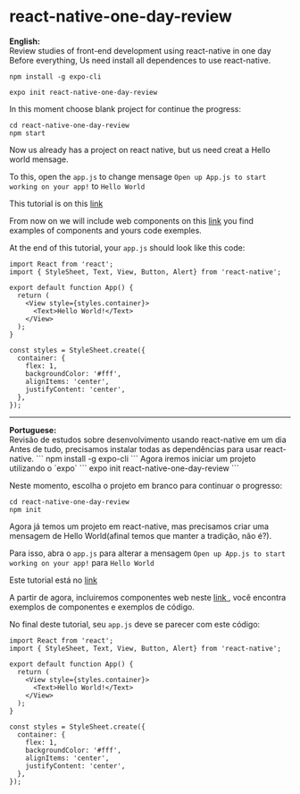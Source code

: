 # react-native-one-day-review
<b>English:</b><br>
Review studies of front-end development using react-native in one day
Before everything, Us need install all dependences to use react-native.
```
npm install -g expo-cli
```
```
expo init react-native-one-day-review
```

In this moment choose blank project for continue the progress:
```
cd react-native-one-day-review
npm start 
```
Now us already has a project on react native, but us need creat a Hello world mensage.

To this, open the `app.js` to change mensage
```Open up App.js to start working on your app!``` to ```Hello World```

This tutorial is on this <a href="https://facebook.github.io/react-native/docs/getting-started">link</a><br>

From now on we will include web components
on this <a href="https://facebook.github.io/react-native/docs/components-and-apis.html">link</a> you find examples of components and yours code exemples.<br> 

At the end of this tutorial, your `app.js` should look like this code:
```
import React from 'react';
import { StyleSheet, Text, View, Button, Alert} from 'react-native';

export default function App() {
  return (
    <View style={styles.container}>
      <Text>Hello World!</Text>
    </View>
  );
}

const styles = StyleSheet.create({
  container: {
    flex: 1,
    backgroundColor: '#fff',
    alignItems: 'center',
    justifyContent: 'center',
  },
});
```

<hr>
<b>Portuguese:</b><br>
Revisão de estudos sobre desenvolvimento usando react-native em um dia
Antes de tudo, precisamos instalar todas as dependências para usar react-native.
```
npm install -g expo-cli
```
Agora iremos iniciar um projeto utilizando o `expo`
```
expo init react-native-one-day-review
```

Neste momento, escolha o projeto em branco para continuar o progresso:
```
cd react-native-one-day-review
npm init
```
Agora já temos um projeto em react-native, mas precisamos criar uma mensagem de Hello World(afinal temos que manter a tradição, não é?).

Para isso, abra o `app.js` para alterar a mensagem
```Open up App.js to start working on your app!``` para ```Hello World```

Este tutorial está no <a href="https://facebook.github.io/react-native/docs/getting-started"> link </a> <br>

A partir de agora, incluiremos componentes web
neste <a href="https://facebook.github.io/react-native/docs/components-and-apis.html"> link </a>, você encontra exemplos de componentes e exemplos de código. <br>

No final deste tutorial, seu `app.js` deve se parecer com este código:
```
import React from 'react';
import { StyleSheet, Text, View, Button, Alert} from 'react-native';

export default function App() {
  return (
    <View style={styles.container}>
      <Text>Hello World!</Text>
    </View>
  );
}

const styles = StyleSheet.create({
  container: {
    flex: 1,
    backgroundColor: '#fff',
    alignItems: 'center',
    justifyContent: 'center',
  },
});
```

